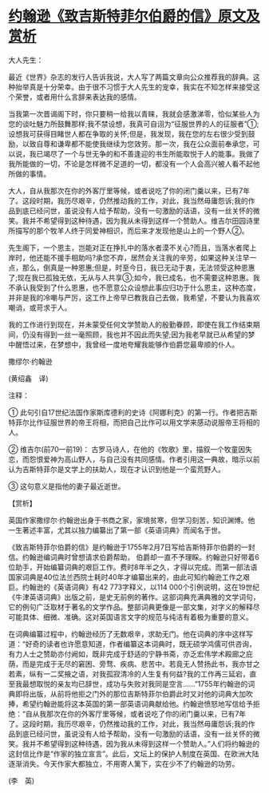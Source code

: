 # [约翰逊《致吉斯特菲尔伯爵的信》原文及赏析](https://www.vrrw.net/wx/12234.html)

大人先生：

最近《世界》杂志的发行人告诉我说，大人写了两篇文章向公众推荐我的辞典。这种抬举真是十分荣幸。由于很不习惯于大人先生的宠幸，我实在不知怎样来接受这个荣誉，或者用什么言辞来表达我的感情。

当我第一次晋谒阁下时，你只要稍一给我以青睐，我就会感激涕零，恰似某些人为您的谈吐魅力所鼓舞那样;我不禁设想，我真可自诩为“征服世界的人的征服者”①;设想我可获得目睹世人都在争取的关怀;但是，我发现，我在您的左右很少受到鼓励，以致自尊和谦卑都不能使我继续为您效劳。那一次，我在公众面前奉承您，可以说，我已竭尽了一个与世无争的和不善逢迎的书生所能取悦于人的能事。我做了我所能做的一切，不论是怎样微不足道的一切，都没有一个人会高兴被人看不起他所做的事情。

大人，自从我那次在你的外客厅里等候，或者说吃了你的闭门羹以来，已有7年了。这段时期，我历尽艰辛，仍然推动我的工作，对此，我当然毋庸怨诉;我的作品到底已经问世，虽说没有人给予帮助，没有一句激励的话语，没有一丝关怀的微笑。我并不希望得到这种待遇，因为我从未得到这样一个赞助人。维吉尔田园诗里所描写的那个牧羊人终于同爱神相识，而后来才发现他是山上的一个野人②。

先生阁下，一个恩主，岂能对正在挣扎中的落水者漠不关心?而且，当落水者爬上岸时，他还能不援手相助吗?承您不弃，居然会关注我的辛劳，如果这种关注早一点，那么，倒真是一种恩惠;但是，时至今日，我已无动于衷，无法领受这种恩惠了;现在我已孤独无依，无从与人共享③;如今，我已成名，也不需要这种恩惠。我不承认我受到了什么恩惠，也不愿意公众设想此事应归功于什么恩主，这种态度，并非是我的冷嘲与严厉，这工作上帝早已教我自己去做，我希望，不要认为我喜欢嘲诮，或苛求于人。

我的工作进行到现在，并未蒙受任何文学赞助人的殷勤眷顾，即使在我工作结束期间，仍没有得到一丝一毫照顾，我也并不因此而失望;因为我老早就已从希望的梦中醒悟过来，在梦想中，我曾经一度地夸耀我能够作伯爵您最卑顺的仆人。

撒缪尔·约翰逊



(黄绍鑫　译)

注释：

① 此句引自17世纪法国作家斯库德利的史诗《阿娜利克》的第一行。作者把吉斯特菲尔比作征服世界的帝王将相，而把自己比作可以用文学来感动说服帝王将相的人。

② 维吉尔(前70—前19)： 古罗马诗人，在他的《牧歌》里，描叙一个牧童因失恋，而怨恨爱神为高山野人，与自己没有共同感情。作者引用这一典故，暗示以前认为吉斯特菲尔是文学上的扶助人，现在才认识到他是一个蛮荒野人。

③ 这句意义是指他的妻子最近逝世。

【赏析】

英国作家撒缪尔·约翰逊出身于书商之家，家境贫寒，但学习刻苦，知识渊博。他一生著述丰富，尤其以独力编纂出了第一部《英语词典》而闻名于世。

《致吉斯特菲尔伯爵的信》是约翰逊于1755年2月7日写给吉斯特菲尔伯爵的一封信。约翰逊编词典时曾想请求伯爵帮助， 伯爵却一直不予理睬。约翰逊只好带着6位助手，开始编纂词典的艰巨工作。费时8年半之久，才得以完成。而第一部法语国家词典是40位法兰西院士耗时40年才编纂出来的，由此可知约翰逊工作之艰巨。约翰逊的《英语词典》有42 773字释义，以114 000个引例说明，这在19世纪《牛津英语词典》出版之前，是史无前例的著作。这部词典充满典雅的文学词句，它的例句广泛取材于著名的文学作品。整部词典更像是一部文集，对字义的解释尽可能具体、细微、准确。这对英国语言文字的规范与纯洁有着极为重要的意义。

在词典编纂过程中，约翰逊经历了无数艰辛，求助无门。他在词典的序中这样写道：“好奇的读者也许愿意知道，作者编纂这本词典时，既无硕学鸿儒可供咨询，有力人士之赞助亦付阙如，既非完成于舒适的宁静书斋，亦乏宏伟学术殿廊之庇荫，而是完成于无尽的窘困、旁骛、疾病、悲苦中。若竟无人赞扬此书，我亦甘之若素，纵有一二奖掖之语，对我孤寂清冷的人生复有何益?我的工作再三延宕，直至我最想取悦的亲友均已辞世，成功与失败对我同是空言……”1755年约翰逊的词典即将出版，从前将他拒之门外的那位吉斯特菲尔伯爵此时又对他的词典大加吹捧，希望约翰逊能将这本英国的第一部英语词典献给他。约翰逊愤怒地写信给予拒绝：“自从我那次在你的外客厅里等候，或者说吃了你的闭门羹以来，已有7年了。这段时期，我历尽艰辛，仍然推动我的工作，对此，我当然毋庸怨诉;我的作品到底已经问世，虽说没有人给予帮助，没有一句激励的话语，没有一丝关怀的微笑。我并不希望得到这种待遇，因为我从未得到这样一个赞助人。”人们将约翰逊的这封信比作是“作家的独立宣言”。此后，文坛上的保护人制度在英国、在欧洲大陆逐渐消失。今天作家大都独立，不用寄人篱下，实在少不了约翰逊的功劳。

(李　英)

